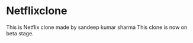 # Netflixclone

This is Netflix clone made by sandeep kumar sharma
This clone is now on beta stage.
